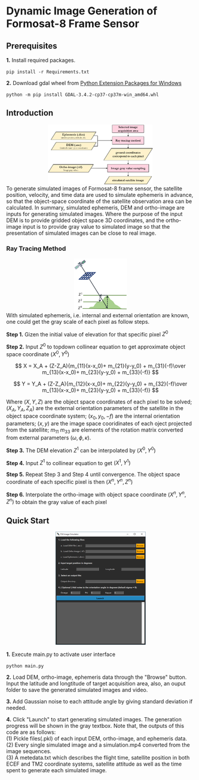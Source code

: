 # Dynamic Image Generation of Formosat-8 Frame Sensor
## Prerequisites
**1.** Install required packages.
```shell
pip install -r Requirements.txt
```
**2.**  Download gdal wheel from [Python Extension Packages for Windows](https://www.lfd.uci.edu/~gohlke/pythonlibs/)
```shell
python -m pip install GDAL-3.4.2-cp37-cp37m-win_amd64.whl
```

## Introduction
<div align="center">
<img src=docs/flowchart.png height="160.5" width="279.75">
</div>
To generate simulated images of Formosat-8 frame sensor, the satellite position, velocity, and time data are used to simulate ephemeris in advance, so that the object-space coordinate of the satellite observation area can be calculated.
In summary, simulated ephemeris, DEM and ortho-image are inputs for generating simulated images. Where the purpose of the input DEM is to provide gridded object space 3D coordinates, and the ortho-image input is to provide gray value to simulated image so that the presentation of simulated images can be close to real image.    


### Ray Tracing Method
<div align="center">
<img src=docs/ray-tracing-method.png height="140.125" width="141">
</div>
With simulated ephemeris, i.e. internal and external orientation are known, one could get the gray scale of each pixel as follow steps.

**Step 1.** Gizen the initial value of elevation for that specific pixel $Z^0$

**Step 2.** Input $Z^0$ to topdown collinear equation to get approximate object space coordinate $(X^0,Y^0)$

$$
X = X_A + (Z-Z_A){m_{11}(x-x_0)+ m_{21}(y-y_0) + m_{31}(-f)\over m_{13}(x-x_0)+ m_{23}(y-y_0) + m_{33}(-f)}
$$

$$
Y = Y_A + (Z-Z_A){m_{12}(x-x_0)+ m_{22}(y-y_0) + m_{32}(-f)\over m_{13}(x-x_0)+ m_{23}(y-y_0) + m_{33}(-f)}
$$

Where $(X, Y, Z)$ are the object space coordinates of each pixel to be solved; $(X_A, Y_A, Z_A)$ are the external orientation parameters of the satellite in the object space coordinate system; $(x_0, y_0, -f)$ are the internal orientation parameters; $(x, y)$ are the image space cooridinates of each oject projected from the satellite; $m_{11}~m_{33}$ are elements of the rotation matrix converted from external parameters $(\omega, \phi, \kappa)$.

**Step 3.**  The DEM elevation $Z^1$ can be interpolated by $(X^0,Y^0)$

**Step 4.** Input $Z^1$ to collinear equation to get $(X^1,Y^1)$

**Step 5.** Repeat Step 3 and Step 4 until convergence. The object space coordinate of each specific pixel is then $(X^n,Y^n,Z^n)$

**Step 6.** 
Interpolate the ortho-image with object space coordinate $(X^n,Y^n,Z^n)$ to obtain the gray value of each pixel


## Quick Start
<div align="center">
<img src=docs/gui.png height="301.5" width="241">
</div>

**1.** Execute main.py to activate user interface
```shell
python main.py
```
**2.** Load DEM, ortho-image, ephemeris data through the "Browse" button. Input the latitude and longtitude of target acquisition area, also, an ouput folder to save the generated simulated images and video.

**3.**
Add Gaussian noise to each attitude angle by giving standard deviation if needed.

**4.** Click "Launch" to start generating simulated images. The generation progress will be shown in the gray textbox. Note that, the outputs of this code are as follows:<br>
(1) Pickle files(.pkl) of each input DEM, ortho-image, and ephemeris data.<br>
(2) Every single simulated image and a simulation.mp4 converted from the image sequences.<br>
(3) A metedata.txt which describes the flight time, satellite position in both ECEF and TM2 coordinate systems, satellite attitude as well as the time spent to generate each simulated image.



